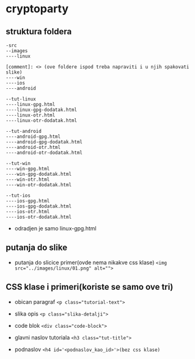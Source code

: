# cryptoparty
## struktura foldera 
```
-src
--images
----linux

[comment]: <> (ove foldere ispod treba napraviti i u njih spakovati slike)
----win
----ios
----android

--tut-linux
----linux-gpg.html
----linux-gpg-dodatak.html
----linux-otr.html
----linux-otr-dodatak.html

--tut-android
----android-gpg.html
----android-gpg-dodatak.html
----android-otr.html
----android-otr-dodatak.html

--tut-win
----win-gpg.html
----win-gpg-dodatak.html
----win-otr.html
----win-otr-dodatak.html

--tut-ios
----ios-gpg.html
----ios-gpg-dodatak.html
----ios-otr.html
----ios-otr-dodatak.html
```
- odradjen je samo linux-gpg.html

## putanja do slike
- putanja do slicice primer(ovde nema nikakve css klase)
`<img src="../images/linux/01.png" alt="">`

## CSS klase i primeri(koriste se samo ove tri)
- obican paragraf
`<p class="tutorial-text">`

- slika opis
`<p class="slika-detalji">`

- code blok
`<div class="code-block">`

- glavni naslov tutoriala
`<h3 class="tut-title">`

- podnaslov
`<h4 id='<podnaslov_kao_id>'>(bez css klase)`

